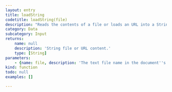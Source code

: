 ```yaml
---
layout: entry
title: loadString
codetitle: loadString(file)
description: "Reads the contents of a file or loads an URL into a String.\nIf the file is specified by name as String, it must be located in the document's data directory."
category: Data
subcategory: Input
returns:
    name: null
    description: 'String file or URL content.'
    type: [String]
parameters:
    - {name: file, description: 'The text file name in the document''s data directory or a File instance or an URL', optional: false, type: [String, File]}
kind: function
todo: null
examples: []

---
```

